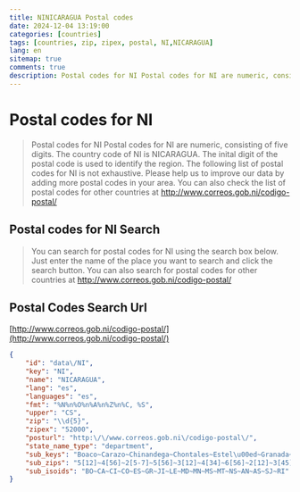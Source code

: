 ```yaml
---
title: NINICARAGUA Postal codes 
date: 2024-12-04 13:19:00
categories: [countries]
tags: [countries, zip, zipex, postal, NI,NICARAGUA]
lang: en
sitemap: true
comments: true
description: Postal codes for NI Postal codes for NI are numeric, consisting of five digits. The country code of NI is NICARAGUA. The inital digit of the postal code is used to identify the region. The following list of postal codes for NI is not exhaustive. Please help us to improve our data by adding more postal codes in your area. You can also check the list of postal codes for other countries at http://www.correos.gob.ni/codigo-postal/
---
```


# Postal codes for NI
> Postal codes for NI Postal codes for NI are numeric, consisting of five digits. The country code of NI is NICARAGUA. The inital digit of the postal code is used to identify the region. The following list of postal codes for NI is not exhaustive. Please help us to improve our data by adding more postal codes in your area. You can also check the list of postal codes for other countries at http://www.correos.gob.ni/codigo-postal/

## Postal codes for NI Search 
> You can search for postal codes for NI using the search box below. Just enter the name of the place you want to search and click the search button. You can also search for postal codes for other countries at http://www.correos.gob.ni/codigo-postal/

## Postal Codes Search Url

[http://www.correos.gob.ni/codigo-postal/](http://www.correos.gob.ni/codigo-postal/)
```json
{
    "id": "data\/NI",
    "key": "NI",
    "name": "NICARAGUA",
    "lang": "es",
    "languages": "es",
    "fmt": "%N%n%O%n%A%n%Z%n%C, %S",
    "upper": "CS",
    "zip": "\\d{5}",
    "zipex": "52000",
    "posturl": "http:\/\/www.correos.gob.ni\/codigo-postal\/",
    "state_name_type": "department",
    "sub_keys": "Boaco~Carazo~Chinandega~Chontales~Estel\u00ed~Granada~Jinotega~Le\u00f3n~Madriz~Managua~Masaya~Matagalpa~Nueva Segovia~Regi\u00f3n Aut\u00f3noma de la Costa Caribe Norte~Regi\u00f3n Aut\u00f3noma de la Costa Caribe Sur~R\u00edo San Juan~Rivas",
    "sub_zips": "5[12]~4[56]~2[5-7]~5[56]~3[12]~4[34]~6[56]~2[12]~3[45]~1[0-6]~4[12]~6[1-3]~3[7-9]~7[12]~8[1-3]~9[12]~4[78]",
    "sub_isoids": "BO~CA~CI~CO~ES~GR~JI~LE~MD~MN~MS~MT~NS~AN~AS~SJ~RI"
}
```
